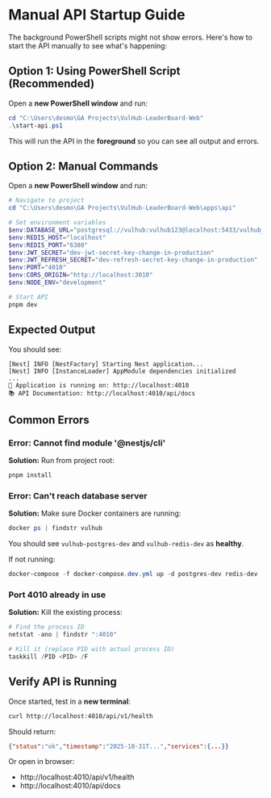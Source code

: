 # Manual API Startup Guide

The background PowerShell scripts might not show errors. Here's how to start the API manually to see what's happening:

## Option 1: Using PowerShell Script (Recommended)

Open a **new PowerShell window** and run:

```powershell
cd "C:\Users\desmo\GA Projects\VulHub-LeaderBoard-Web"
.\start-api.ps1
```

This will run the API in the **foreground** so you can see all output and errors.

## Option 2: Manual Commands

Open a **new PowerShell window** and run:

```powershell
# Navigate to project
cd "C:\Users\desmo\GA Projects\VulHub-LeaderBoard-Web\apps\api"

# Set environment variables
$env:DATABASE_URL="postgresql://vulhub:vulhub123@localhost:5433/vulhub_dev?schema=public"
$env:REDIS_HOST="localhost"
$env:REDIS_PORT="6380"
$env:JWT_SECRET="dev-jwt-secret-key-change-in-production"
$env:JWT_REFRESH_SECRET="dev-refresh-secret-key-change-in-production"
$env:PORT="4010"
$env:CORS_ORIGIN="http://localhost:3010"
$env:NODE_ENV="development"

# Start API
pnpm dev
```

## Expected Output

You should see:

```
[Nest] INFO [NestFactory] Starting Nest application...
[Nest] INFO [InstanceLoader] AppModule dependencies initialized
...
🚀 Application is running on: http://localhost:4010
📚 API Documentation: http://localhost:4010/api/docs
```

## Common Errors

### Error: Cannot find module '@nestjs/cli'

**Solution:** Run from project root:
```powershell
pnpm install
```

### Error: Can't reach database server

**Solution:** Make sure Docker containers are running:
```powershell
docker ps | findstr vulhub
```

You should see `vulhub-postgres-dev` and `vulhub-redis-dev` as **healthy**.

If not running:
```powershell
docker-compose -f docker-compose.dev.yml up -d postgres-dev redis-dev
```

### Port 4010 already in use

**Solution:** Kill the existing process:
```powershell
# Find the process ID
netstat -ano | findstr ":4010"

# Kill it (replace PID with actual process ID)
taskkill /PID <PID> /F
```

## Verify API is Running

Once started, test in a **new terminal**:

```bash
curl http://localhost:4010/api/v1/health
```

Should return:
```json
{"status":"ok","timestamp":"2025-10-31T...","services":{...}}
```

Or open in browser:
- http://localhost:4010/api/v1/health
- http://localhost:4010/api/docs

